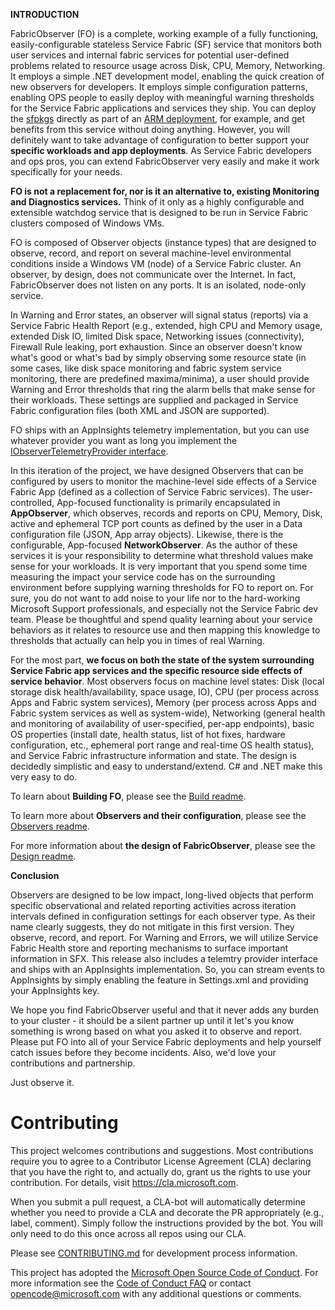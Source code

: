 **INTRODUCTION**

FabricObserver (FO) is a complete, working example of a fully functioning, easily-configurable stateless Service Fabric (SF) service that monitors both user services and internal fabric services for potential user-defined problems related to resource usage across Disk, CPU, Memory, Networking. It employs a simple .NET development model, enabling the quick creation of new observers for developers. It employs simple configuration patterns, enabling OPS people to easily deploy with meaningful warning thresholds for the Service Fabric applications and services they ship. You can deploy the [sfpkgs](https://github.com/microsoft/service-fabric-observer/releases) directly as part of an [ARM deployment](https://github.com/Azure-Samples/service-fabric-dotnet-quickstart/blob/master/ARM/UserApp.json), for example, and get benefits from this service without doing anything. However, you will definitely want to take advantage of configuration to better support your **specific workloads and app deployments**. As Service Fabric developers and ops pros, you can extend FabricObserver very easily and make it work specifically for your needs. 

**FO is not a replacement for, nor is it an alternative to, existing Monitoring and Diagnostics services.**  Think of it only as a highly configurable and extensible watchdog service that is designed to be run in Service Fabric clusters composed of Windows VMs.

FO is composed of Observer objects (instance types) that are designed to observe, record, and report on several machine-level environmental conditions inside a Windows VM (node) of a Service Fabric cluster. An observer, by design, does not communicate over the Internet. In fact, FabricObserver does not listen on any ports. It is an isolated, node-only service.

In Warning and Error states, an observer will signal status (reports) via a Service Fabric Health Report (e.g., extended, high CPU and Memory usage, extended Disk IO, limited Disk space, Networking issues (connectivity), Firewall Rule leaking, port exhaustion. Since an observer doesn't know what's good or what's bad by simply observing some resource state (in some cases, like disk space monitoring and fabric system service monitoring, there are predefined maxima/minima), a user should provide Warning and Error thresholds that ring the alarm bells that make sense for their workloads. These settings are supplied and packaged in Service Fabric configuration files (both XML and JSON are supported).

FO ships with an AppInsights telemetry implementation, but you can use whatever provider you want as long you implement the [IObserverTelemetryProvider interface](/FabricObserver/Observers/Interfaces/IObserverTelemetryProvider.cs). 

In this iteration of the project, we have designed Observers that can be configured by users to monitor the machine-level side effects of a Service Fabric App (defined as a collection of Service Fabric services). The user-controlled, App-focused functionality is primarily encapsulated in  **AppObserver**, which observes, records and reports on CPU, Memory, Disk, active and ephemeral TCP port counts as defined by the user in a Data configuration file (JSON, App array objects). Likewise, there is the configurable, App-focused **NetworkObserver**. As the author of these services it is your responsibility to determine what threshold values make sense for your workloads. It is very important that you spend some time measuring the impact your service code has on the surrounding environment before supplying warning thresholds for FO to report on. For sure, you do not want to add noise to your life nor to the hard-working Microsoft Support professionals, and especially not the Service Fabric dev team. Please be thoughtful and spend quality learning about your service behaviors as it relates to resource use and then mapping this knowledge to thresholds that actually can help you in times of real Warning.

For the most part, **we focus on both the state of the system surrounding Service Fabric app services and the specific resource side effects of service behavior**. Most observers focus on machine level states: Disk (local storage disk health/availability, space usage, IO), CPU (per process across Apps and Fabric system services), Memory (per process across Apps and Fabric system services as well as system-wide), Networking (general health and monitoring of availability of user-specified, per-app endpoints), basic OS properties (install date, health status, list of hot fixes, hardware configuration, etc., ephemeral port range and real-time OS health status), and Service Fabric infrastructure information and state. The design is decidedly simplistic and easy to understand/extend. C# and .NET make this very easy to do.   

To learn about **Building FO**, please see the [Build readme](Build.md).  
    
To learn more about **Observers and their configuration**, please see the [Observers readme](./Documentation/Observers.md).  
  
For more information about **the design of FabricObserver**, please see the [Design readme](./Documentation/Design.md).  
  

**Conclusion**

Observers are designed to be low impact, long-lived objects that perform specific observational and related reporting activities across iteration intervals defined in configuration settings for each observer type. As their name clearly suggests, they do not mitigate in this first version. They observe, record, and report. For Warning and Errors, we will utilize Service Fabric Health store and reporting mechanisms to surface important information in SFX. This release also includes a telemtry provider interface and ships with an AppInsights implementation. So, you can stream events to AppInsights by simply enabling the feature in Settings.xml and providing your AppInsights key.  

We hope you find FabricObserver useful and that it never adds any burden to your cluster - it should be a silent partner up until it let's you know something is wrong based on what you asked it to observe and report. Please put FO into all of your Service Fabric deployments and help yourself catch issues before they become incidents. Also, we'd love your contributions and partnership. 

Just observe it.

# Contributing

This project welcomes contributions and suggestions.  Most contributions require you to agree to a Contributor License Agreement (CLA) declaring that you have the right to, and actually do, grant us the rights to use your contribution. For details, visit https://cla.microsoft.com.

When you submit a pull request, a CLA-bot will automatically determine whether you need to provide a CLA and decorate the PR appropriately (e.g., label, comment). Simply follow the instructions provided by the bot. You will only need to do this once across all repos using our CLA.  

Please see [CONTRIBUTING.md](CONTRIBUTING.md) for development process information.

This project has adopted the [Microsoft Open Source Code of Conduct](https://opensource.microsoft.com/codeofconduct/).
For more information see the [Code of Conduct FAQ](https://opensource.microsoft.com/codeofconduct/faq/) or
contact [opencode@microsoft.com](mailto:opencode@microsoft.com) with any additional questions or comments.
